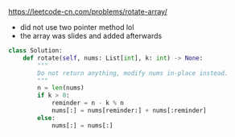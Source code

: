 https://leetcode-cn.com/problems/rotate-array/
- did not use two pointer method lol 
- the array was slides and added afterwards 
```python
class Solution:
    def rotate(self, nums: List[int], k: int) -> None:
        """
        Do not return anything, modify nums in-place instead.
        """
        n = len(nums)
        if k > 0:
            reminder = n - k % n
            nums[:] = nums[reminder:] + nums[:reminder]
        else:
            nums[:] = nums[:]
```